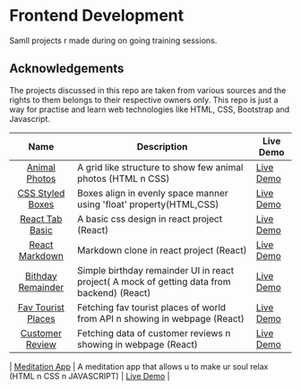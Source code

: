 # Frontend Development

Samll projects r made during on going training sessions.

## Acknowledgements

The projects discussed in this repo are taken from various sources and the rights to them belongs to their respective owners only. This repo is just a way for practise and learn web technologies like HTML, CSS, Bootstrap and Javascript.

|                                                       Name                                                        | Description                                                                                 | Live Demo                                                                                                  |
| :---------------------------------------------------------------------------------------------------------------: | ------------------------------------------------------------------------------------------- | ---------------------------------------------------------------------------------------------------------- |
|  [Animal Photos](https://github.com/3Sumu/VS-Code/tree/master/AccioJob/HTML/Assignment/Animals%20Assignment%205)  | A grid like structure to show few animal photos (HTML n CSS)                                | [Live Demo](https://3sumu.github.io/VS-Code/AccioJob/HTML/Assignment/Animals%20Assignment%205/Animal.html) |
| [CSS Styled Boxes](https://github.com/3Sumu/VS-Code/tree/master/AccioJob/HTML/Assignment/Boxes%20Asssignment%204) | Boxes align in evenly space manner using 'float' property(HTML,CSS)                         | [Live Demo](https://3sumu.github.io/VS-Code/AccioJob/HTML/Assignment/Boxes%20Asssignment%204/Boxes.html)   |
|                [React Tab Basic](https://github.com/3Sumu/VS-Code/tree/master/AccioJob/React/tabs)                | A basic css design in react project (React)                                                 | [Live Demo](https://tabs-react-projects.netlify.app)                                                       |
|              [React Markdown](https://github.com/3Sumu/VS-Code/tree/master/AccioJob/React/markdown)               | Markdown clone in react project (React)                                                     | [Live Demo](https://markdown-demo-react-app.netlify.app)                                                   |
|        [Bithday Remainder](https://github.com/3Sumu/VS-Code/tree/master/AccioJob/React/birthday-remainder)        | Simple birthday remainder UI in react project( A mock of getting data from backend) (React) | [Live Demo](https://birthday-react-remainder-app.netlify.app)                                              |
|         [Fav Tourist Places](https://github.com/3Sumu/VS-Code/tree/master/AccioJob/React/tourist-places)          | Fetching fav tourist places of world from API n showing in webpage (React)                  | [Live Demo](https://tourist-places-react-app.netlify.app)                                                  |
|          [Customer Review](https://github.com/3Sumu/VS-Code/tree/master/AccioJob/React/customer-review)           | Fetching data of customer reviews n showing in webpage (React)                              | [Live Demo](https://customer-review-reactapp.netlify.app)                                                  |

| [Meditation App](https://github.com/3Sumu/VS-Code/tree/master/AccioJob/HTML/Assignment/Meditation%20App) | A meditation app that allows u to make ur soul relax (HTML n CSS n JAVASCRIPT) | [Live Demo](https://3sumu.github.io/VS-Code/AccioJob/HTML/Assignment/Meditation%20App/index.html) |

